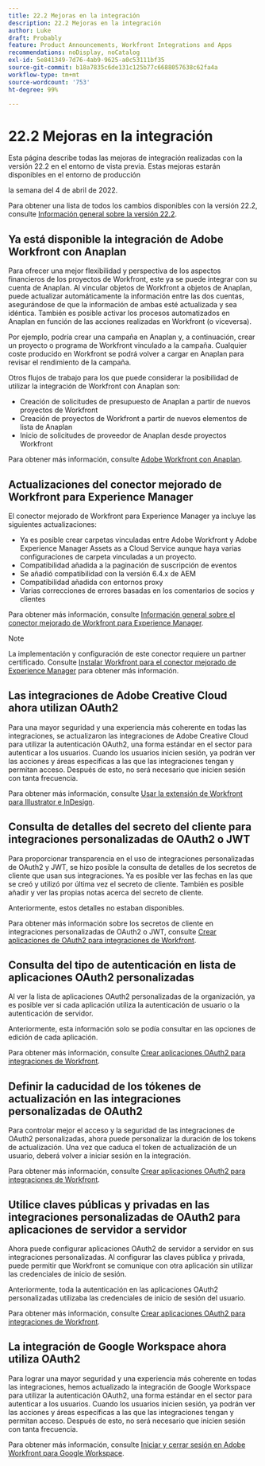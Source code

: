 ```yaml
---
title: 22.2 Mejoras en la integración
description: 22.2 Mejoras en la integración
author: Luke
draft: Probably
feature: Product Announcements, Workfront Integrations and Apps
recommendations: noDisplay, noCatalog
exl-id: 5e841349-7d76-4ab9-9625-a0c53111bf35
source-git-commit: b18a7835c6de131c125b77c6688057638c62fa4a
workflow-type: tm+mt
source-wordcount: '753'
ht-degree: 99%

---
```


# 22.2 Mejoras en la integración

Esta página describe todas las mejoras de integración realizadas con la versión 22.2 en el entorno de vista previa. Estas mejoras estarán disponibles en el entorno de producción

<!--
<MadCap:conditionalText data-mc-conditions="QuicksilverOrClassic.Draft mode">
in January 2022
</MadCap:conditionalText>
-->

la semana del 4 de abril de 2022.

Para obtener una lista de todos los cambios disponibles con la versión 22.2, consulte [Información general sobre la versión 22.2](../../../product-announcements/product-releases/22.2-release-activity/22-2-release-overview.md).

## Ya está disponible la integración de Adobe Workfront con Anaplan

Para ofrecer una mejor flexibilidad y perspectiva de los aspectos financieros de los proyectos de Workfront, este ya se puede integrar con su cuenta de Anaplan. Al vincular objetos de Workfront a objetos de Anaplan, puede actualizar automáticamente la información entre las dos cuentas, asegurándose de que la información de ambas esté actualizada y sea idéntica. También es posible activar los procesos automatizados en Anaplan en función de las acciones realizadas en Workfront (o viceversa).

Por ejemplo, podría crear una campaña en Anaplan y, a continuación, crear un proyecto o programa de Workfront vinculado a la campaña. Cualquier coste producido en Workfront se podrá volver a cargar en Anaplan para revisar el rendimiento de la campaña.

Otros flujos de trabajo para los que puede considerar la posibilidad de utilizar la integración de Workfront con Anaplan son:

* Creación de solicitudes de presupuesto de Anaplan a partir de nuevos proyectos de Workfront
* Creación de proyectos de Workfront a partir de nuevos elementos de lista de Anaplan
* Inicio de solicitudes de proveedor de Anaplan desde proyectos Workfront

Para obtener más información, consulte [Adobe Workfront con Anaplan](../../../workfront-integrations-and-apps/adobe-workfront-with-anaplan/anaplan-integration.md).

## Actualizaciones del conector mejorado de Workfront para Experience Manager

El conector mejorado de Workfront para Experience Manager ya incluye las siguientes actualizaciones:

* Ya es posible crear carpetas vinculadas entre Adobe Workfront y Adobe Experience Manager Assets as a Cloud Service aunque haya varias configuraciones de carpeta vinculadas a un proyecto.
* Compatibilidad añadida a la paginación de suscripción de eventos
* Se añadió compatibilidad con la versión 6.4.x de AEM
* Compatibilidad añadida con entornos proxy
* Varias correcciones de errores basadas en los comentarios de socios y clientes

Para obtener más información, consulte [Información general sobre el conector mejorado de Workfront para Experience Manager](../../../documents/workfront-and-experience-manager-integrations/workfront-for-experience-manager-enhanced-connector/workfront-aem-enhanced-connector-overview.md).

>[!NOTE]
>
>La implementación y configuración de este conector requiere un partner certificado. Consulte [Instalar Workfront para el conector mejorado de Experience Manager](https://experienceleague.adobe.com/es/docs/experience-manager-cloud-service/content/assets/integrations/workfront-connector-install) para obtener más información.

## Las integraciones de Adobe Creative Cloud ahora utilizan OAuth2

Para una mayor seguridad y una experiencia más coherente en todas las integraciones, se actualizaron las integraciones de Adobe Creative Cloud para utilizar la autenticación OAuth2, una forma estándar en el sector para autenticar a los usuarios. Cuando los usuarios inicien sesión, ya podrán ver las acciones y áreas específicas a las que las integraciones tengan y permitan acceso. Después de esto, no será necesario que inicien sesión con tanta frecuencia.

Para obtener más información, consulte [Usar la extensión de Workfront para Illustrator e InDesign](../../../documents/workfront-for-adobe-creative-cloud/use-wf-adobe-cc.md).

## Consulta de detalles del secreto del cliente para integraciones personalizadas de OAuth2 o JWT

Para proporcionar transparencia en el uso de integraciones personalizadas de OAuth2 y JWT, se hizo posible la consulta de detalles de los secretos de cliente que usan sus integraciones. Ya es posible ver las fechas en las que se creó y utilizó por última vez el secreto de cliente. También es posible añadir y ver las propias notas acerca del secreto de cliente.

Anteriormente, estos detalles no estaban disponibles.

Para obtener más información sobre los secretos de cliente en integraciones personalizadas de OAuth2 o JWT, consulte [Crear aplicaciones de OAuth2 para integraciones de Workfront](../../../administration-and-setup/configure-integrations/create-oauth-application.md).

## Consulta del tipo de autenticación en lista de aplicaciones OAuth2 personalizadas

Al ver la lista de aplicaciones OAuth2 personalizadas de la organización, ya es posible ver si cada aplicación utiliza la autenticación de usuario o la autenticación de servidor.

Anteriormente, esta información solo se podía consultar en las opciones de edición de cada aplicación.

Para obtener más información, consulte [Crear aplicaciones OAuth2 para integraciones de Workfront](../../../administration-and-setup/configure-integrations/create-oauth-application.md).

## Definir la caducidad de los tókenes de actualización en las integraciones personalizadas de OAuth2

Para controlar mejor el acceso y la seguridad de las integraciones de OAuth2 personalizadas, ahora puede personalizar la duración de los tokens de actualización. Una vez que caduca el token de actualización de un usuario, deberá volver a iniciar sesión en la integración.

Para obtener más información, consulte [Crear aplicaciones OAuth2 para integraciones de Workfront](../../../administration-and-setup/configure-integrations/create-oauth-application.md).

## Utilice claves públicas y privadas en las integraciones personalizadas de OAuth2 para aplicaciones de servidor a servidor

Ahora puede configurar aplicaciones OAuth2 de servidor a servidor en sus integraciones personalizadas. Al configurar las claves pública y privada, puede permitir que Workfront se comunique con otra aplicación sin utilizar las credenciales de inicio de sesión.

Anteriormente, toda la autenticación en las aplicaciones OAuth2 personalizadas utilizaba las credenciales de inicio de sesión del usuario.

Para obtener más información, consulte [Crear aplicaciones OAuth2 para integraciones de Workfront](../../../administration-and-setup/configure-integrations/create-oauth-application.md).

## La integración de Google Workspace ahora utiliza OAuth2

Para lograr una mayor seguridad y una experiencia más coherente en todas las integraciones, hemos actualizado la integración de Google Workspace para utilizar la autenticación OAuth2, una forma estándar en el sector para autenticar a los usuarios. Cuando los usuarios inicien sesión, ya podrán ver las acciones y áreas específicas a las que las integraciones tengan y permitan acceso. Después de esto, no será necesario que inicien sesión con tanta frecuencia.

Para obtener más información, consulte [Iniciar y cerrar sesión en Adobe Workfront para Google Workspace](../../../workfront-integrations-and-apps/workfront-for-g-suite/log-in-and-out-wf-for-gsuite.md).
